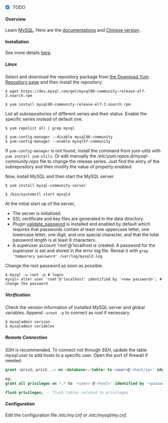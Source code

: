 - [x] TODO

#### Overview

Learn [MySQL](https://www.mysql.com/). Here are the [documentations](https://dev.mysql.com/doc/) and [Chinese version](https://www.mysqlzh.com/) .

#### Installation

See more details [here](https://dev.mysql.com/doc/refman/5.7/en/installing.html).

##### Linux

Select and download the repository package from [the Download Yum Repository page](https://dev.mysql.com/downloads/repo/yum/) and then install the repository.

```shell
$ wget https://dev.mysql.com/get/mysql80-community-release-el7-3.noarch.rpm

$ yum install mysql80-community-release-el7-3.noarch.rpm
```

List all subrepositories of different series and their status. Enable the specific series instead of default one.

```shell
$ yum repolist all | grep mysql

$ yum-config-manager --disable mysql80-community
$ yum-config-manager --enable mysql57-community
```

If `yum-config-manager` is not found, install the command from *yum-utils* with `yum install yum-utils`. Or edit manually the */etc/yum.repos.d/mysql-community.repo* file to change the release series. Just find the entry of the subrepository and then modify the value of property *enabled*.

Now, install MySQL and then start the MySQL server.

```shell
$ yum install mysql-community-server

$ /bin/systemctl start mysqld
```

At the initial start up of the server,

- The server is initialized.
- SSL certificate and key files are generated in the data directory.
- Plugin [validate_password](https://dev.mysql.com/doc/refman/5.7/en/validate-password.html) is installed and enabled by default which requires that passwords contain at least one uppercase letter, one lowercase letter, one digit, and one special character, and that the total password length is at least 8 characters.
- A superuser account 'root'@'localhost is created. A password for the superuser is set and stored in the error log file. Reveal it with `grep 'temporary password' /var/log/mysqld.log`.

Change the root password as soon as possible.

```shell
$ mysql -u root -p # login
mysql> alter user 'root'@'localhost' identified by '<new password>'; # change the password
```

##### Verification

Check the version information of installed MySQL server and global variables. Append `-uroot -p` to connect as *root* if necessary.

```shell
$ mysqladmin version
$ mysqladmin variables
```

##### Remote Connection

*SSH* is recommended. To connect not through *SSH*, update the table *mysql.user* to add hosts to a specific user. Open the port of firewall if needed.

```sql
grant <priv1，priv2...> on <database>.<table> to <user>@'<host/ip>' identified by '<password>';

eg:
grant all privileges on *.* to '<user>'@'<host>' identified by '<password>';

flush privileges; -- flush tables related to privileges
```

#### Configuration

Edit the configuration file */etc/my.cnf* or */etc/mysql/my.cnf*.
